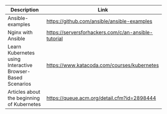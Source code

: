 | Description | Link |
| ------ | ------ |
|Ansible-examples|https://github.com/ansible/ansible-examples|
|Nginx with Ansible|https://serversforhackers.com/c/an-ansible-tutorial|
|Learn Kubernetes using Interactive Browser-Based Scenarios|https://www.katacoda.com/courses/kubernetes|
|Articles about the beginning of Kubernetes|https://queue.acm.org/detail.cfm?id=2898444|


